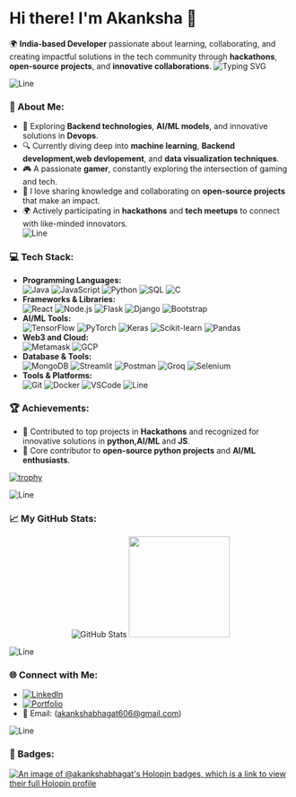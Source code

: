 # Hi there! I'm Akanksha 👋

🌍 **India-based Developer** passionate about learning, collaborating, and creating impactful solutions in the tech community through **hackathons**, **open-source projects**, and **innovative collaborations**.
![Typing SVG](https://readme-typing-svg.demolab.com?font=Comfortaa&size=40&pause=500&color=FFA500&center=true&vCenter=true&multiline=true&width=1000&height=100&lines=Full+Stack+Developer+%7C+AI%2FML+Enthusiast)

![Line](https://user-images.githubusercontent.com/85225156/171937799-8fc9e255-9889-4642-9c92-6df85fb86e82.gif)

### 🌟 About Me:
- 🌱 Exploring **Backend technologies**, **AI/ML models**, and innovative solutions in **Devops**.  
- 🔍 Currently diving deep into **machine learning**, **Backend development,web devlopement**, and **data visualization techniques**.  
- 🎮 A passionate **gamer**, constantly exploring the intersection of gaming and tech.  
- 💬 I love sharing knowledge and collaborating on **open-source projects** that make an impact.  
- 🌍 Actively participating in **hackathons** and **tech meetups** to connect with like-minded innovators.  
![Line](https://user-images.githubusercontent.com/85225156/171937799-8fc9e255-9889-4642-9c92-6df85fb86e82.gif)

### 💻 Tech Stack:
- **Programming Languages:**  
  ![Java](https://skillicons.dev/icons?i=java&theme=light) ![JavaScript](https://skillicons.dev/icons?i=javascript&theme=light) ![Python](https://skillicons.dev/icons?i=python&theme=light) ![SQL](https://skillicons.dev/icons?i=mysql&theme=light) ![C](https://skillicons.dev/icons?i=c&theme=light)
- **Frameworks & Libraries:**  
  ![React](https://skillicons.dev/icons?i=react&theme=light) ![Node.js](https://skillicons.dev/icons?i=nodejs&theme=light) ![Flask](https://skillicons.dev/icons?i=flask&theme=light) ![Django](https://skillicons.dev/icons?i=django&theme=light) ![Bootstrap](https://skillicons.dev/icons?i=bootstrap&theme=light)
- **AI/ML Tools:**  
  ![TensorFlow](https://skillicons.dev/icons?i=tensorflow&theme=light) ![PyTorch](https://skillicons.dev/icons?i=pytorch&theme=light) ![Keras](https://skillicons.dev/icons?i=keras&theme=light) ![Scikit-learn](https://skillicons.dev/icons?i=scikit-learn&theme=light) ![Pandas](https://skillicons.dev/icons?i=pandas&theme=light)
- **Web3 and Cloud:**  
  ![Metamask](https://skillicons.dev/icons?i=web3&theme=light) ![GCP](https://skillicons.dev/icons?i=gcp&theme=light)
- **Database & Tools:**  
  ![MongoDB](https://skillicons.dev/icons?i=mongodb&theme=light) ![Streamlit](https://skillicons.dev/icons?i=streamlit&theme=light) ![Postman](https://skillicons.dev/icons?i=postman&theme=light) ![Groq](https://skillicons.dev/icons?i=groq&theme=light) ![Selenium](https://skillicons.dev/icons?i=selenium&theme=light)
- **Tools & Platforms:**  
  ![Git](https://skillicons.dev/icons?i=git&theme=light) ![Docker](https://skillicons.dev/icons?i=docker&theme=light) ![VSCode](https://skillicons.dev/icons?i=vscode&theme=light)
![Line](https://user-images.githubusercontent.com/85225156/171937799-8fc9e255-9889-4642-9c92-6df85fb86e82.gif)

### 🏆 Achievements:
- 🥇 Contributed to top projects in **Hackathons** and recognized for innovative solutions in **python,AI/ML** and **JS**.  
- 🌟 Core contributor to **open-source python projects** and **AI/ML enthusiasts**.  

[![trophy](https://github-profile-trophy.vercel.app/?username=akankshabhagat&theme=radical&row=1)](https://github.com/ryo-ma/github-profile-trophy)

![Line](https://user-images.githubusercontent.com/85225156/171937799-8fc9e255-9889-4642-9c92-6df85fb86e82.gif)

### 📈 My GitHub Stats:
<div align="center">
<!--   <img src="https://github-readme-streak-stats.herokuapp.com/?user=akankshabhagat&theme=radical" alt="Streak Counter" /> -->
  <img src="https://github-readme-stats.vercel.app/api?username=akankshabhagat&show_icons=true&theme=radical" alt="GitHub Stats" />
  <img src="https://github-profile-summary-cards.vercel.app/api/cards/repos-per-language?username=akankshabhagat&theme=2077" height="180em" />
</div>

![Line](https://user-images.githubusercontent.com/85225156/171937799-8fc9e255-9889-4642-9c92-6df85fb86e82.gif)
### 🌐 Connect with Me:
- [![LinkedIn](https://img.shields.io/badge/LinkedIn-Connect-blue?logo=linkedin)](https://www.linkedin.com/in/akankshabhagat/)  
- [![Portfolio](https://img.shields.io/badge/Portfolio-Visit-orange?logo=firefox)](https://portfolio-livid-one-85.vercel.app/)  
- 📧 Email: (akankshabhagat606@gmail.com)

![Line](https://user-images.githubusercontent.com/85225156/171937799-8fc9e255-9889-4642-9c92-6df85fb86e82.gif)

### 🌟 Badges:
[![An image of @akankshabhagat's Holopin badges, which is a link to view their full Holopin profile](https://holopin.me/akankshabhagat)](https://holopin.io/@akankshabhagat)


